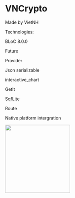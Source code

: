 # VNCrypto
Made by VietNH

Technologies:

BLoC 8.0.0

Future

Provider

Json serializable

interactive_chart

GetIt

SqfLite

Route

Native platform intergration

<p>
  <p align="left">
    <img src="https://github.com/VietKFC/CryptoMarket-BLoC/assets/53604984/e2358ba4-94dd-41bd-96ec-24d576d8ba1e
"
 height="220" width="210" />
  </p>
</p>

